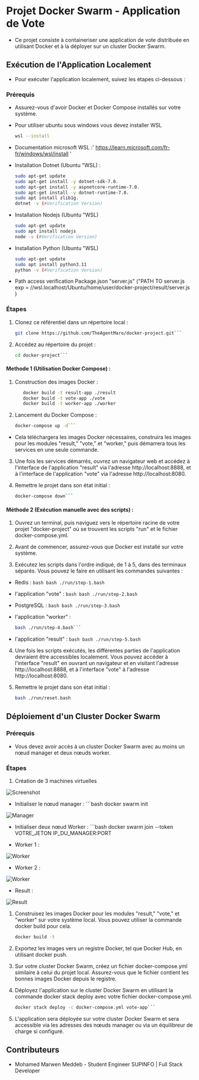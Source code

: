 # Projet Docker Swarm - Application de Vote

- Ce projet consiste à containeriser une application de vote distribuée en utilisant Docker et à la déployer sur un cluster Docker Swarm.

## Exécution de l'Application Localement

- Pour exécuter l'application localement, suivez les étapes ci-dessous :

### Prérequis

- Assurez-vous d'avoir Docker et Docker Compose installés sur votre système.
- Pour utiliser ubuntu sous windows vous devez installer WSL

   ```bash
   wsl --install

- Documentation microsoft WSL :' https://learn.microsoft.com/fr-fr/windows/wsl/install '

- Installation Dotnet (Ubuntu "WSL) :
    ```bash
    sudo apt-get update
    sudo apt-get install -y dotnet-sdk-7.0.
    sudo apt-get install -y aspnetcore-runtime-7.0.
    sudo apt-get install -y dotnet-runtime-7.0.
    sudo apt install zlib1g.
    dotnet -v (#Verification Version)

- Installation Nodejs (Ubuntu "WSL)
    ```bash
    sudo apt-get update
    sudo apt install nodejs
    node -v (#Verification Version)

- Installation Python (Ubuntu "WSL)
    ```bash
    sudo apt-get update
    sudo apt install python3.11
    python -v (#Verification Version)

- Path access verification Package.json  "server.js" ("PATH TO server.js exp = //wsl.localhost/Ubuntu/home/user/docker-project/result/server.js )


### Étapes


1. Clonez ce référentiel dans un répertoire local :

   ```bash
   git clone https://github.com/TheAgentMaro/docker-project.git```

2. Accédez au répertoire du projet :

   ```bash
   cd docker-project```

#### Methode 1 (Utilisation Docker Compose) :

1. Construction des images Docker :

   ```bash
      docker build -t result-app ./result
      docker build -t vote-app ./vote
      docker build -t worker-app ./worker
   ```

2. Lancement du Docker Compose :

   ```bash
   docker-compose up -d```

- Cela téléchargera les images Docker nécessaires, construira les images pour les modules "result," "vote," et "worker," puis démarrera tous les services en une seule commande.

3. Une fois les services démarrés, ouvrez un navigateur web et accédez à l'interface de l'application "result" via l'adresse http://localhost:8888, et à l'interface de l'application "vote" via l'adresse http://localhost:8080.

5. Remettre le projet dans son état initial :

   ```bash
   docker-compose down```

#### Méthode 2 (Exécution manuelle avec des scripts) :

1.  Ouvrez un terminal, puis naviguez vers le répertoire racine de votre projet "docker-project" où se trouvent les scripts "run" et le fichier docker-compose.yml.

2.  Avant de commencer, assurez-vous que Docker est installé sur votre système.

3.  Exécutez les scripts dans l'ordre indiqué, de 1 à 5, dans des terminaux séparés. Vous pouvez le faire en utilisant les commandes suivantes :

- Redis :
      ```bash
      bash ./run/step-1.bash```

- l'application "vote" :
      ```bash
      bash ./run/step-2.bash```

- PostgreSQL :
      ```bash
      bash ./run/step-3.bash```

-  l'application "worker" :
      ```bash
      bash ./run/step-4.bash```

- l'application "result" :
      ```bash
      bash ./run/step-5.bash```

4. Une fois les scripts exécutés, les différentes parties de l'application devraient être accessibles localement. Vous pouvez accéder à l'interface "result" en ouvrant un navigateur et en visitant l'adresse http://localhost:8888, et à l'interface "vote" à l'adresse http://localhost:8080.

5. Remettre le projet dans son état initial :
      ```bash
    bash ./run/reset.bash

## Déploiement d'un Cluster Docker Swarm

### Prérequis

- Vous devez avoir accès à un cluster Docker Swarm avec au moins un nœud manager et deux nœuds worker.

### Étapes

1. Création de 3 machines virtuelles 

![Screenshot](ScreenVMS.png)

- Initialiser le nœud manager : 
      ```bash
    docker swarm init

![Manager](Manager.png)

- Initialiser deux nœud Worker : 
      ```bash
    docker swarm join --token VOTRE_JETON IP_DU_MANAGER:PORT

- Worker 1 :

![Worker](Worker1.png)

- Worker 2 :

![Worker](Worker2.png)

- Result :

![Result](Result.png)

1. Construisez les images Docker pour les modules "result," "vote," et "worker" sur votre système local. Vous pouvez utiliser la commande docker build pour cela.

      ```bash
    docker build -t

2. Exportez les images vers un registre Docker, tel que Docker Hub, en utilisant docker push.

3. Sur votre cluster Docker Swarm, créez un fichier docker-compose.yml similaire à celui du projet local. Assurez-vous que le fichier contient les bonnes images Docker depuis le registre.

4. Déployez l'application sur le cluster Docker Swarm en utilisant la commande docker stack deploy avec votre fichier docker-compose.yml.

   ```bash
   docker stack deploy -c docker-compose.yml vote-app```

5. L'application sera déployée sur votre cluster Docker Swarm et sera accessible via les adresses des nœuds manager ou via un équilibreur de charge si configuré.


## Contributeurs

- Mohamed Marwen Meddeb - Student Engineer SUPINFO | Full Stack Developer



